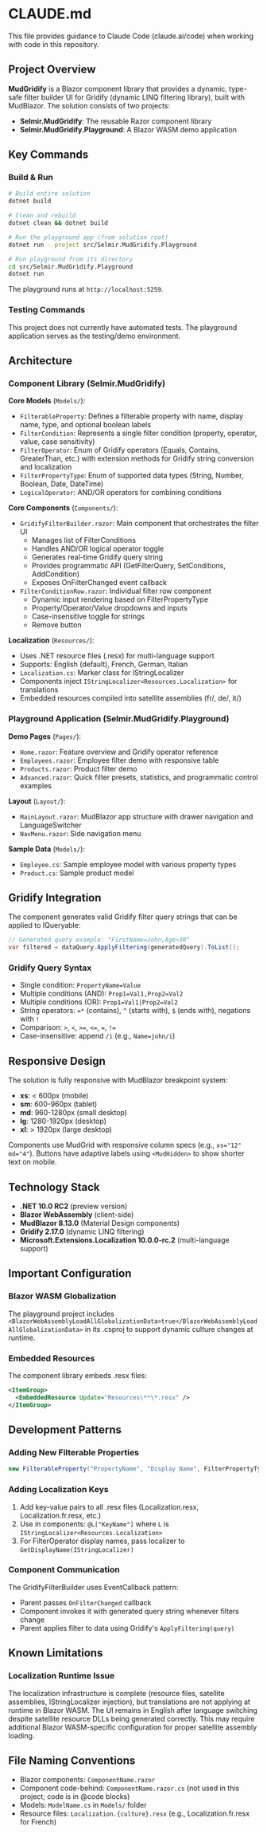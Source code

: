 # CLAUDE.md

This file provides guidance to Claude Code (claude.ai/code) when working with code in this repository.

## Project Overview

**MudGridify** is a Blazor component library that provides a dynamic, type-safe filter builder UI for Gridify (dynamic LINQ filtering library), built with MudBlazor. The solution consists of two projects:

- **Selmir.MudGridify**: The reusable Razor component library
- **Selmir.MudGridify.Playground**: A Blazor WASM demo application

## Key Commands

### Build & Run
```bash
# Build entire solution
dotnet build

# Clean and rebuild
dotnet clean && dotnet build

# Run the playground app (from solution root)
dotnet run --project src/Selmir.MudGridify.Playground

# Run playground from its directory
cd src/Selmir.MudGridify.Playground
dotnet run
```

The playground runs at `http://localhost:5259`.

### Testing Commands
This project does not currently have automated tests. The playground application serves as the testing/demo environment.

## Architecture

### Component Library (Selmir.MudGridify)

**Core Models** (`Models/`):
- `FilterableProperty`: Defines a filterable property with name, display name, type, and optional boolean labels
- `FilterCondition`: Represents a single filter condition (property, operator, value, case sensitivity)
- `FilterOperator`: Enum of Gridify operators (Equals, Contains, GreaterThan, etc.) with extension methods for Gridify string conversion and localization
- `FilterPropertyType`: Enum of supported data types (String, Number, Boolean, Date, DateTime)
- `LogicalOperator`: AND/OR operators for combining conditions

**Core Components** (`Components/`):
- `GridifyFilterBuilder.razor`: Main component that orchestrates the filter UI
  - Manages list of FilterConditions
  - Handles AND/OR logical operator toggle
  - Generates real-time Gridify query string
  - Provides programmatic API (GetFilterQuery, SetConditions, AddCondition)
  - Exposes OnFilterChanged event callback
- `FilterConditionRow.razor`: Individual filter row component
  - Dynamic input rendering based on FilterPropertyType
  - Property/Operator/Value dropdowns and inputs
  - Case-insensitive toggle for strings
  - Remove button

**Localization** (`Resources/`):
- Uses .NET resource files (.resx) for multi-language support
- Supports: English (default), French, German, Italian
- `Localization.cs`: Marker class for IStringLocalizer
- Components inject `IStringLocalizer<Resources.Localization>` for translations
- Embedded resources compiled into satellite assemblies (fr/, de/, it/)

### Playground Application (Selmir.MudGridify.Playground)

**Demo Pages** (`Pages/`):
- `Home.razor`: Feature overview and Gridify operator reference
- `Employees.razor`: Employee filter demo with responsive table
- `Products.razor`: Product filter demo
- `Advanced.razor`: Quick filter presets, statistics, and programmatic control examples

**Layout** (`Layout/`):
- `MainLayout.razor`: MudBlazor app structure with drawer navigation and LanguageSwitcher
- `NavMenu.razor`: Side navigation menu

**Sample Data** (`Models/`):
- `Employee.cs`: Sample employee model with various property types
- `Product.cs`: Sample product model

## Gridify Integration

The component generates valid Gridify filter query strings that can be applied to IQueryable:

```csharp
// Generated query example: "FirstName=John,Age>30"
var filtered = dataQuery.ApplyFiltering(generatedQuery).ToList();
```

### Gridify Query Syntax
- Single condition: `PropertyName=Value`
- Multiple conditions (AND): `Prop1=Val1,Prop2=Val2`
- Multiple conditions (OR): `Prop1=Val1|Prop2=Val2`
- String operators: `=*` (contains), `^` (starts with), `$` (ends with), negations with `!`
- Comparison: `>`, `<`, `>=`, `<=`, `=`, `!=`
- Case-insensitive: append `/i` (e.g., `Name=john/i`)

## Responsive Design

The solution is fully responsive with MudBlazor breakpoint system:
- **xs**: < 600px (mobile)
- **sm**: 600-960px (tablet)
- **md**: 960-1280px (small desktop)
- **lg**: 1280-1920px (desktop)
- **xl**: > 1920px (large desktop)

Components use MudGrid with responsive column specs (e.g., `xs="12" md="4"`). Buttons have adaptive labels using `<MudHidden>` to show shorter text on mobile.

## Technology Stack

- **.NET 10.0 RC2** (preview version)
- **Blazor WebAssembly** (client-side)
- **MudBlazor 8.13.0** (Material Design components)
- **Gridify 2.17.0** (dynamic LINQ filtering)
- **Microsoft.Extensions.Localization 10.0.0-rc.2** (multi-language support)

## Important Configuration

### Blazor WASM Globalization
The playground project includes `<BlazorWebAssemblyLoadAllGlobalizationData>true</BlazorWebAssemblyLoadAllGlobalizationData>` in its .csproj to support dynamic culture changes at runtime.

### Embedded Resources
The component library embeds .resx files:
```xml
<ItemGroup>
  <EmbeddedResource Update="Resources\**\*.resx" />
</ItemGroup>
```

## Development Patterns

### Adding New Filterable Properties
```csharp
new FilterableProperty("PropertyName", "Display Name", FilterPropertyType.String)
```

### Adding Localization Keys
1. Add key-value pairs to all .resx files (Localization.resx, Localization.fr.resx, etc.)
2. Use in components: `@L["KeyName"]` where `L` is `IStringLocalizer<Resources.Localization>`
3. For FilterOperator display names, pass localizer to `GetDisplayName(IStringLocalizer)`

### Component Communication
The GridifyFilterBuilder uses EventCallback pattern:
- Parent passes `OnFilterChanged` callback
- Component invokes it with generated query string whenever filters change
- Parent applies filter to data using Gridify's `ApplyFiltering(query)`

## Known Limitations

### Localization Runtime Issue
The localization infrastructure is complete (resource files, satellite assemblies, IStringLocalizer injection), but translations are not applying at runtime in Blazor WASM. The UI remains in English after language switching despite satellite resource DLLs being generated correctly. This may require additional Blazor WASM-specific configuration for proper satellite assembly loading.

## File Naming Conventions

- Blazor components: `ComponentName.razor`
- Component code-behind: `ComponentName.razor.cs` (not used in this project; code is in @code blocks)
- Models: `ModelName.cs` in `Models/` folder
- Resource files: `Localization.{culture}.resx` (e.g., Localization.fr.resx for French)
